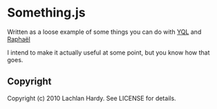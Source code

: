 # Something.js
Written as a loose example of some things you can do with [YQL](http://developer.yahoo.com/yql) and [Raphaël](http://raphaeljs.com/)

I intend to make it actually useful at some point, but you know how that goes.

## Copyright
Copyright (c) 2010 Lachlan Hardy. See LICENSE for details.